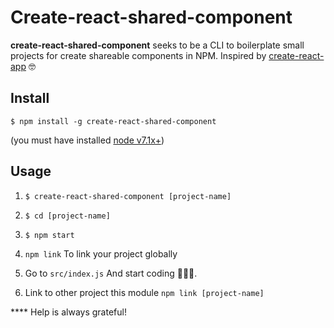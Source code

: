 # Create-react-shared-component

**create-react-shared-component** seeks to be a CLI to boilerplate small projects for create shareable components in NPM. 
Inspired by [create-react-app](https://github.com/facebook/create-react-app) 🤓

## Install

`$ npm install -g create-react-shared-component`

(you must have installed [node v7.1x+](https://nodejs.org/))

## Usage 
1. `$ create-react-shared-component [project-name]`

2. `$ cd [project-name]`

3. `$ npm start`

4. `npm link` To link your project globally

4. Go to `src/index.js` And start coding 👨🏻‍💻.

5. Link to other project this module `npm link [project-name]`

**** Help is always grateful! 
